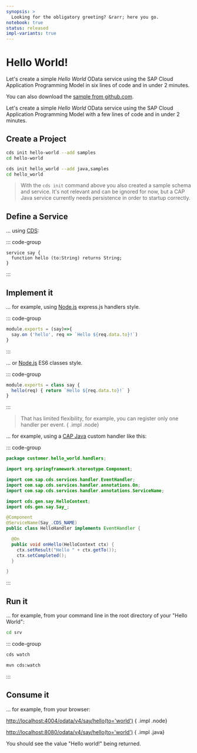 ```yaml
---
synopsis: >
  Looking for the obligatory greeting? &rarr; here you go.
notebook: true
status: released
impl-variants: true
---
```


# Hello World!

<div class="impl node">

Let's create a simple  _Hello World_ OData service using the SAP Cloud Application Programming Model in six lines of code and in under 2 minutes.

You can also download the [sample from github.com](https://github.com/sap-samples/cloud-cap-samples/tree/main/hello).

</div>

<div class="impl java">

Let's create a simple _Hello World_ OData service using the SAP Cloud Application Programming Model with a few lines of code and in under 2 minutes.

</div>


## Create a Project

<div class="impl node">

```sh
cds init hello-world --add samples
cd hello-world
```

</div>

<div class="impl java">

```sh
cds init hello_world --add java,samples
cd hello_world
```

> With the `cds init` command above you also created a sample schema and service. It's not relevant and can be ignored for now, but a CAP Java service currently needs persistence in order to startup correctly.

</div>

## Define a Service
... using [CDS](../cds/):

::: code-group

```cds [srv/world.cds]
service say {
  function hello (to:String) returns String;
}
```
:::


## Implement it

<div class="impl node">

... for example, using [Node.js](../node.js/) express.js handlers style.

</div>

::: code-group

```js [srv/world.js]
module.exports = (say)=>{
  say.on ('hello', req => `Hello ${req.data.to}!`)
}
```
:::

... or [Node.js](../node.js/) ES6 classes style.

::: code-group

```js [srv/world.js]
module.exports = class say {
  hello(req) { return `Hello ${req.data.to}!` }
}
```
:::

> That has limited flexibility, for example, you can register only one handler per event. { .impl .node}

<div class="impl java">

... for example, using a [CAP Java](../java/provisioning-api) custom handler like this:

::: code-group

```java [srv/src/main/java/customer/hello_world/handlers/HelloHandler.java]
package customer.hello_world.handlers;

import org.springframework.stereotype.Component;

import com.sap.cds.services.handler.EventHandler;
import com.sap.cds.services.handler.annotations.On;
import com.sap.cds.services.handler.annotations.ServiceName;

import cds.gen.say.HelloContext;
import cds.gen.say.Say_;

@Component
@ServiceName(Say_.CDS_NAME)
public class HelloHandler implements EventHandler {

  @On
  public void onHello(HelloContext ctx) {
    ctx.setResult("Hello " + ctx.getTo());
    ctx.setCompleted();
  }

}
```
:::

</div>


## Run it
... for example, from your command line in the root directory of your "Hello World":

<!-- Temp fix until Notebook *CDS Server* cell becomes less restricted -->
<div class="impl java">

```sh
cd srv
```

</div>

::: code-group

```sh [Node.js]
cds watch
```

```sh [Java]
mvn cds:watch
```

:::


## Consume it
... for example, from your browser:<br>

<http://localhost:4004/odata/v4/say/hello(to='world')>  { .impl .node}

<http://localhost:8080/odata/v4/say/hello(to='world')> { .impl .java}

You should see the value "Hello world!" being returned.

<!--- % include links.md %} -->

